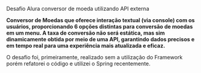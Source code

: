 Desafio Alura conversor de moeda utilizando API externa

**Conversor de Moedas que oferece interação textual (via console) com os usuários, proporcionando 6 opções distintas para conversão de moedas em um menu.
A taxa de conversão não será estática, mas sim dinamicamente obtida por meio de uma API, garantindo dados precisos e em tempo real para uma experiência mais atualizada e eficaz.**

O desafio foi, primeiramente, realizado sem a utilização do Framework porém refatorei o código e utilizei o Spring recentemente.
